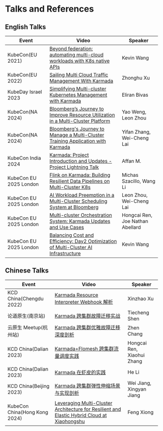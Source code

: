 # Talks and References

## English Talks

| Event                  | Video                                                                                                                              | Speaker                          |
|------------------------|------------------------------------------------------------------------------------------------------------------------------------|----------------------------------|
| KubeCon(EU 2021)       | [Beyond federation: automating multi-cloud workloads with K8s native APIs](https://www.youtube.com/watch?v=LJJoaGszBVk)            | Kevin Wang                       |
| KubeCon(EU 2022)       | [Sailing Multi Cloud Traffic Management With Karmada](https://www.youtube.com/watch?v=rzFbxeZQHWI)                                 | Zhonghu Xu                       |
| KubeDay Israel 2023    | [Simplifying Multi-cluster Kubernetes Management with Karmada ](https://www.youtube.com/watch?v=WCrIhRNBZ9I)                       | Eliran Bivas                     |
| KubeCon(NA 2024)       | [Bloomberg’s Journey to Improve Resource Utilization in a Multi-Cluster Platform](https://www.youtube.com/watch?v=lMtCSaHI9Uk)     | Yao Weng, Leon Zhou              |
| KubeCon(NA 2024)       | [Bloomberg's Journey to Manage a Multi-Cluster Training Application with Karmada](https://www.youtube.com/watch?v=PmaiEKpM1-Q)     | Yifan Zhang, Wei-Cheng Lai       |
| KubeCon India 2024     | [Karmada: Project Introduction and Updates - Project Lightning Talk](https://www.youtube.com/watch?v=s8VmWBRAb7o)                  | Affan M.                         | 
| KubeCon EU 2025 London | [Flink on Karmada: Building Resilient Data Pipelines on Multi-Cluster K8s](https://www.youtube.com/watch?v=mqXZ2T-jWuU)            | Michas Szacillo, Wang Li         | 
| KubeCon EU 2025 London | [AI Workload Preemption in a Multi-Cluster Scheduling System at Bloomberg](https://www.youtube.com/watch?v=LrL5AcS2d5g)            | Leon Zhou, Wei-Cheng Lai         | 
| KubeCon EU 2025 London | [Multi-cluster Orchestration System: Karmada Updates and Use Cases](https://www.youtube.com/watch?v=rbVV8WIJYww)                   | Hongcai Ren, Joe Nathan Abellard | 
| KubeCon EU 2025 London | [Balancing Cost and Efficiency: Day2 Optimization of Multi-Cluster AI Infrastructure](https://www.youtube.com/watch?v=4pBhVVrCHyM) | Kevin Wang                       | 

## Chinese Talks

| Event                         | Video                                                                                                                                      | Speaker                    |
|-------------------------------|--------------------------------------------------------------------------------------------------------------------------------------------|----------------------------|
| KCD China(Chengdu 2022)       | [Karmada Resource Interpreter Webhook 解析](https://www.bilibili.com/video/BV1qW4y1p7iS/)                                                    | Xinzhao Xu                 |
| 论道原生(南京站)                     | [Karmada 跨集群故障迁移实战](https://www.bilibili.com/video/BV1QP4y1f7Jp/)                                                                          | Tiecheng Shen              |
| 云原生 Meetup(杭州站)               | [Karmada 跨集群优雅故障迁移深度剖析](https://www.bilibili.com/video/BV1iY4y1u7TQ/)                                                                      | Zhen Chang                 |
| KCD China(Dalian 2023)        | [Karmada+Flomesh 跨集群流量调度实践](https://www.bilibili.com/video/BV1zg4y177AC/)                                                                  | Hongcai Ren, Xiaohui Zhang |
| KCD China(Dalian 2023)        | [Karmada 在虾皮的实践](https://www.bilibili.com/video/BV1A24y1F7Jv/)                                                                             | He Li                      |
| KCD China(Beijing 2023)       | [Karmada 跨集群弹性伸缩场景与实现剖析](https://www.bilibili.com/video/BV1yM4y1n73u/)                                                                     | Wei Jiang, Xingyan Jiang   |
| KubeCon China(Hong Kong 2024) | [Leveraging Multi-Cluster Architecture for Resilient and Elastic Hybrid Cloud at Xiaohongshu](https://www.youtube.com/watch?v=05M7bqj2VJE) | Feng Xiong                 |
